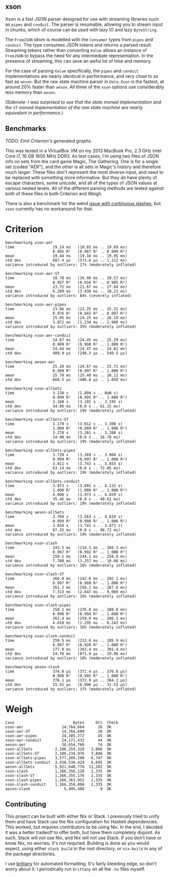 xson
---

Xson is a fast JSON parser designed for use with streaming libraries
such as `pipes` and `conduit`. The parser is resumable, allowing you
to stream input in chunks, which of course can be used with lazy IO
and lazy `ByteString`.

The `FromJSON` idiom is modelled with the `Consumer` types from
`pipes` and `conduit`. The type consumes JSON tokens and returns a
parsed result. Streaming tokens rather than converting `Value` allows
an instance of `FromJSON` to bypass the need for any intermediate
representation. In the presence of streaming, this can save an awful
lot of time and memory.

For the case of parsing `Value` specifically, the `pipes` and
`conduit` implementations are nearly identical in performance, and
very close to as fast as `aeson`. But the raw state machine parser in
`Data.Xson` is the fastest, at around 20% faster than `aeson`. All
three of the `xson` options use considerably less memory than `aeson`.

*(Sidenote: I was surprised to see that the state monad implementation
 and the `ST` monad implementation of the raw state machine are nearly
 equivalent in performance.)*

Benchmarks
---

*TODO: Emit Criterion's generated graphs.*

This was tested in a VirtualBox VM on my 2013 MacBook Pro, 2.3 GHz
Intel Core i7, 16 GB 1600 MHz DDR3. As test cases, I'm using two files
of JSON info on sets from the card game Magic, The Gathering. One is
for a single set (coded "AER"), and the other is all sets in Magic's
history and therefore much larger. These files don't represent the
most diverse input, and need to be replaced with something more
informative. But they do have plenty of escape characters, some
unicode, and all of the types of JSON values at various nested
levels. All of the different parsing methods are tested against both
of these files in both Criterion and Weigh.

There is also a benchmark for the weird
[issue with continuous slashes](http://www.serpentine.com/blog/2015/05/13/sometimes-the-old-ways-are-the-best/),
but `xson` currently has no workaround for that.

# Criterion

```
benchmarking xson-aer
time                 19.24 ms   (18.83 ms .. 19.69 ms)
                     0.995 R²   (0.987 R² .. 0.999 R²)
mean                 19.44 ms   (19.18 ms .. 19.95 ms)
std dev              887.4 μs   (573.6 μs .. 1.212 ms)
variance introduced by outliers: 17% (moderately inflated)
             
benchmarking xson-aer-ST
time                 18.78 ms   (16.90 ms .. 20.57 ms)
                     0.957 R²   (0.916 R² .. 0.985 R²)
mean                 23.72 ms   (21.67 ms .. 27.94 ms)
std dev              6.289 ms   (3.430 ms .. 10.22 ms)
variance introduced by outliers: 84% (severely inflated)
             
benchmarking xson-aer-pipes
time                 23.66 ms   (22.25 ms .. 25.21 ms)
                     0.976 R²   (0.942 R² .. 0.997 R²)
mean                 25.05 ms   (24.25 ms .. 26.18 ms)
std dev              2.072 ms   (1.234 ms .. 2.980 ms)
variance introduced by outliers: 35% (moderately inflated)
             
benchmarking xson-aer-conduit
time                 24.87 ms   (24.45 ms .. 25.29 ms)
                     0.999 R²   (0.998 R² .. 1.000 R²)
mean                 24.64 ms   (24.47 ms .. 24.81 ms)
std dev              409.9 μs   (298.3 μs .. 540.5 μs)
             
benchmarking aeson-aer
time                 25.20 ms   (24.67 ms .. 25.71 ms)
                     0.999 R²   (0.997 R² .. 1.000 R²)
mean                 25.70 ms   (25.48 ms .. 26.12 ms)
std dev              668.5 μs   (406.8 μs .. 1.058 ms)
             
benchmarking xson-allSets
time                 3.130 s    (2.804 s .. NaN s)
                     0.999 R²   (0.995 R² .. 1.000 R²)
mean                 3.160 s    (3.101 s .. 3.195 s)
std dev              54.06 ms   (0.0 s .. 61.15 ms)
variance introduced by outliers: 19% (moderately inflated)
             
benchmarking xson-allSets-ST
time                 3.179 s    (3.012 s .. 3.308 s)
                     1.000 R²   (0.999 R² .. 1.000 R²)
mean                 3.278 s    (3.261 s .. 3.288 s)
std dev              14.90 ms   (0.0 s .. 16.78 ms)
variance introduced by outliers: 19% (moderately inflated)
             
benchmarking xson-allSets-pipes
time                 3.739 s    (3.369 s .. 3.960 s)
                     0.999 R²   (0.997 R² .. 1.000 R²)
mean                 3.811 s    (3.743 s .. 3.853 s)
std dev              63.14 ms   (0.0 s .. 72.05 ms)
variance introduced by outliers: 19% (moderately inflated)
             
benchmarking xson-allSets-conduit
time                 3.973 s    (3.891 s .. 4.132 s)
                     1.000 R²   (1.000 R² .. 1.000 R²)
mean                 4.006 s    (3.973 s .. 4.029 s)
std dev              35.45 ms   (0.0 s .. 40.61 ms)
variance introduced by outliers: 19% (moderately inflated)
             
benchmarking aeson-allSets
time                 3.704 s    (3.563 s .. 4.019 s)
                     0.999 R²   (0.998 R² .. 1.000 R²)
mean                 3.816 s    (3.741 s .. 3.873 s)
std dev              87.35 ms   (0.0 s .. 98.72 ms)
variance introduced by outliers: 19% (moderately inflated)
             
benchmarking xson-slash
time                 243.5 ms   (214.3 ms .. 266.3 ms)
                     0.997 R²   (0.992 R² .. 1.000 R²)
mean                 250.1 ms   (244.1 ms .. 258.0 ms)
std dev              7.708 ms   (3.257 ms .. 10.08 ms)
variance introduced by outliers: 16% (moderately inflated)
             
benchmarking xson-slash-ST
time                 266.0 ms   (242.0 ms .. 292.1 ms)
                     0.997 R²   (0.988 R² .. 1.000 R²)
mean                 261.2 ms   (256.1 ms .. 267.6 ms)
std dev              7.313 ms   (2.647 ms .. 9.089 ms)
variance introduced by outliers: 16% (moderately inflated)
             
benchmarking xson-slash-pipes
time                 258.1 ms   (235.8 ms .. 280.0 ms)
                     0.998 R²   (0.994 R² .. 1.000 R²)
mean                 262.4 ms   (259.0 ms .. 266.1 ms)
std dev              4.610 ms   (1.295 ms .. 6.243 ms)
variance introduced by outliers: 16% (moderately inflated)
             
benchmarking xson-slash-conduit
time                 259.5 ms   (213.0 ms .. 285.9 ms)
                     0.987 R²   (0.926 R² .. 1.000 R²)
mean                 277.0 ms   (263.4 ms .. 301.4 ms)
std dev              24.78 ms   (871.9 μs .. 29.96 ms)
variance introduced by outliers: 18% (moderately inflated)
             
benchmarking aeson-slash
time                 374.0 μs   (371.4 μs .. 376.8 μs)
                     0.998 R²   (0.995 R² .. 1.000 R²)
mean                 376.1 μs   (372.9 μs .. 384.2 μs)
std dev              15.91 μs   (6.096 μs .. 31.53 μs)
variance introduced by outliers: 37% (moderately inflated)
```

# Weigh

```
Case                          Bytes     GCs  Check
xson-aer                 14,764,664      26  OK   
xson-aer-ST              14,764,600      26  OK   
xson-aer-pipes           24,305,272      45  OK   
xson-aer-conduit         24,171,432      44  OK   
aeson-aer                38,654,760      74  OK   
xson-allSets          2,106,259,328   3,886  OK   
xson-allSets-ST       2,106,234,976   3,886  OK   
xson-allSets-pipes    3,577,209,208   6,747  OK   
xson-allSets-conduit  3,556,536,424   6,695  OK   
aeson-allSets         5,921,648,776  11,282  OK   
xson-slash            1,266,356,128   2,335  OK   
xson-slash-ST         1,266,355,176   2,335  OK   
xson-slash-pipes      1,266,363,952   2,335  OK   
xson-slash-conduit    1,266,359,008   2,335  OK   
aeson-slash               5,495,488       9  OK   
```

Contributing
---

This project can be built with either Nix or Stack. I previously tried
to unify them and have Stack use the Nix configuration for Haskell
dependencies. This worked, but requires contributors to be using
Nix. In the end, I decided it was a better tradeoff to offer both, but
have them completely disjoint. As such, Stack will not use Nix, and
Nix will not use Stack. If you don't have or know Nix, no worries;
it's not requried. Building is done as you would expect, using either
`stack build` in the root directory, or `nix-build` in any of the
package directories.

I use [brittany](https://github.com/lspitzner/brittany) for automated
formatting. It's fairly bleeding edge, so don't worry about it. I
periodically run `brittany` on all the `.hs` files myself.
